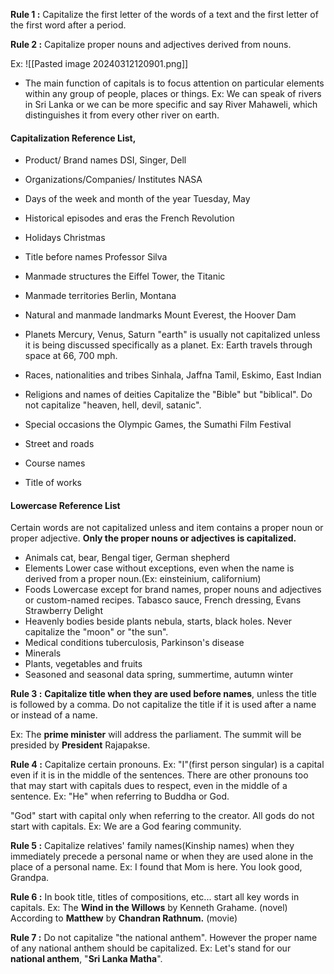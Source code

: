 **Rule 1 :** Capitalize the first letter of the words of a text and the first letter of the first word after a period. 

**Rule 2 :** Capitalize proper nouns and adjectives derived from nouns. 

Ex: 
	![[Pasted image 20240312120901.png]]

- The main function of capitals is to focus attention on particular elements within any group of people, places or things.
Ex: 
	We can speak of rivers in Sri Lanka or we can be more specific and say River Mahaweli, which distinguishes it from every other river on earth.

#### Capitalization Reference List,
- Product/ Brand names
	DSI, Singer, Dell
- Organizations/Companies/ Institutes
	NASA
- Days of the week and month of the year
	Tuesday, May
- Historical episodes and eras
	the French Revolution
- Holidays
	Christmas
- Title before names
	Professor Silva
- Manmade structures
	the Eiffel Tower, the Titanic
- Manmade territories
	Berlin, Montana
- Natural and manmade landmarks
	Mount Everest, the Hoover Dam
- Planets
	Mercury, Venus, Saturn
	"earth" is usually not capitalized unless it is being discussed specifically as a planet. 
		Ex: Earth travels through space at 66, 700 mph.
- Races, nationalities and tribes
	Sinhala, Jaffna Tamil, Eskimo, East Indian
- Religions and names of deities
	Capitalize the "Bible" but "biblical". Do not capitalize "heaven, hell, devil, satanic".
	
- Special occasions
	the Olympic Games, the Sumathi Film Festival
- Street and roads
- Course names
- Title of works

#### Lowercase Reference List
Certain words are not capitalized unless and item contains a proper noun or proper adjective. 
**Only the proper nouns or adjectives is capitalized.**

- Animals
	cat, bear, 
	Bengal tiger, German shepherd
- Elements
	Lower case without exceptions, even when the name is derived from a proper noun.(Ex: einsteinium, californium)
- Foods
	Lowercase except for brand names, proper nouns and adjectives or custom-named recipes.
	Tabasco sauce, French dressing,  Evans Strawberry Delight
- Heavenly bodies beside plants
	nebula, starts, black holes.
	Never capitalize the "moon" or "the sun".
- Medical conditions
	tuberculosis, Parkinson's disease
- Minerals
- Plants, vegetables and fruits
- Seasoned and seasonal data
	spring, summertime, autumn winter

**Rule 3 :** **Capitalize title when they are used before names**, unless the title is followed by a comma. Do not capitalize the title if it is used after a name or instead of a name. 

Ex: 
	The **prime minister** will address the parliament.
	The summit will be presided by **President** Rajapakse. 


**Rule 4 :** Capitalize certain pronouns.
	Ex: "I"(first person singular) is a capital even if it is in the middle of the sentences. 
There are other pronouns too that may start with capitals dues to respect, even in the middle of a sentence.
	Ex: "He" when referring to Buddha or God.

"God" start with capital only when referring to the creator. All gods do not start with capitals.
	Ex: We are a God fearing community.


**Rule 5 :** Capitalize relatives' family names(Kinship names) when they immediately precede a personal name or when they are used alone in the place of a personal name. 
	Ex:
		 I found that Mom is here.
		 You look good, Grandpa.

**Rule 6 :** In book title, titles of compositions, etc... start all key words in capitals. 
	Ex:
		The **Wind in the Willows** by Kenneth Grahame. (novel)
		According to **Matthew** by **Chandran Rathnum.** (movie)

**Rule 7 :** Do not capitalize "the national anthem". 
However the proper name of any national anthem should be capitalized.
	Ex: 
		Let's stand for our **national anthem**, "**Sri Lanka Matha**".